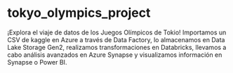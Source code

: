 # tokyo_olympics_project
¡Explora el viaje de datos de los Juegos Olímpicos de Tokio! Importamos un CSV de kaggle en Azure a través de Data Factory, lo almacenamos en Data Lake Storage Gen2, realizamos transformaciones en Databricks, llevamos a cabo análisis avanzados en Azure Synapse y visualizamos información en Synapse o Power BI.
